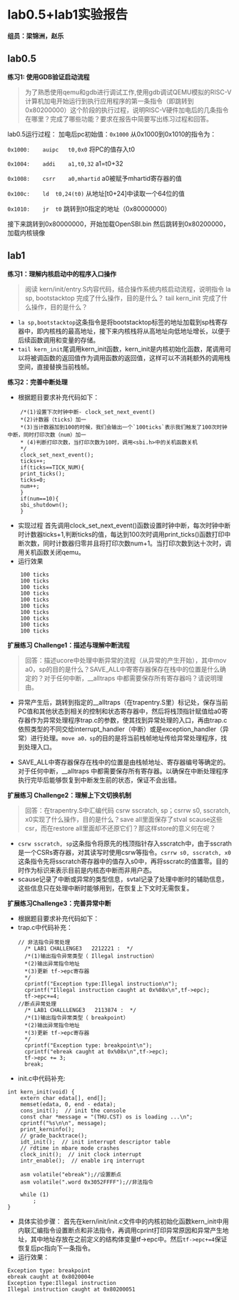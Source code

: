# lab0.5+lab1实验报告
**组员：梁锦洲，赵乐**


## lab0.5
**练习1: 使用GDB验证启动流程**
>为了熟悉使用qemu和gdb进行调试工作,使用gdb调试QEMU模拟的RISC-V计算机加电开始运行到执行应用程序的第一条指令（即跳转到0x80200000）这个阶段的执行过程，说明RISC-V硬件加电后的几条指令在哪里？完成了哪些功能？要求在报告中简要写出练习过程和回答。

lab0.5运行过程：
加电后pc初始值：`0x1000`
从0x1000到0x1010的指令为：

`0x1000:	auipc	t0,0x0`
将PC的值存入t0

`0x1004:	addi	a1,t0,32`
a1=t0+32

`0x1008:	csrr	a0,mhartid`
a0被赋予mhartid寄存器的值

`0x100c:	ld	t0,24(t0)`
从地址[t0+24]中读取一个64位的值

`0x1010:	jr	t0`
跳转到t0指定的地址（0x80000000）

接下来跳转到0x80000000，开始加载OpenSBI.bin
然后跳转到0x80200000，加载内核镜像


## lab1
**练习1：理解内核启动中的程序入口操作**
>阅读 kern/init/entry.S内容代码，结合操作系统内核启动流程，说明指令 la sp, bootstacktop 完成了什么操作，目的是什么？ tail kern_init 完成了什么操作，目的是什么？

- `la sp,bootstacktop`这条指令是将bootstacktop标签的地址加载到sp栈寄存器中，即内核栈的最高地址，接下来内核栈将从高地址向低地址增长，以便于后续函数调用和变量的存储。
- `tail kern_init`尾调用kern_init函数，kern_init是内核初始化函数，尾调用可以将被调函数的返回值作为调用函数的返回值，这样可以不消耗额外的调用栈空间，直接替换当前栈帧。

**练习2：完善中断处理**
- 根据题目要求补充代码如下：
```
    /*(1)设置下次时钟中断- clock_set_next_event()
    *(2)计数器（ticks）加一
    *(3)当计数器加到100的时候，我们会输出一个`100ticks`表示我们触发了100次时钟中断，同时打印次数（num）加一
    * (4)判断打印次数，当打印次数为10时，调用<sbi.h>中的关机函数关机
    */
    clock_set_next_event();
    ticks++;
    if(ticks==TICK_NUM){
    print_ticks();
    ticks=0;
    num++;
    }
    if(num==10){
    sbi_shutdown();
    }
```
- 实现过程
首先调用clock_set_next_event()函数设置时钟中断，每次时钟中断时计数器ticks+1,判断ticks的值，每达到100次时调用print_ticks()函数打印中断次数，同时计数器归零并且将打印次数num+1。当打印次数到达十次时，调用关机函数关闭qemu。
- 运行效果
```
    100 ticks
    100 ticks
    100 ticks
    100 ticks
    100 ticks
    100 ticks
    100 ticks
    100 ticks
    100 ticks
    100 ticks
```


**扩展练习 Challenge1：描述与理解中断流程**
>回答：描述ucore中处理中断异常的流程（从异常的产生开始），其中mov a0，sp的目的是什么？SAVE_ALL中寄寄存器保存在栈中的位置是什么确定的？对于任何中断，__alltraps 中都需要保存所有寄存器吗？请说明理由。

- 异常产生后，跳转到指定的__alltraps（在trapentry.S里）标记处，保存当前PC值和其他状态到相关的控制和状态寄存器中，然后将栈顶指针赋值给a0寄存器作为异常处理程序trap.c的参数，使其找到异常处理的入口，再由trap.c依照类型的不同交给interrupt_handler（中断）或是exception_handler（异常）进行处理。`move a0，sp`的目的是将当前栈帧地址传给异常处理程序，找到处理入口。

- SAVE_ALL中寄存器保存在栈中的位置是由栈帧地址、寄存器编号等确定的。对于任何中断，__alltraps 中都需要保存所有寄存器。以确保在中断处理程序执行完毕后能够恢复到中断发生前的状态，保证不会出错。


**扩展练习 Challenge2：理解上下文切换机制**
>回答：在trapentry.S中汇编代码 csrw sscratch, sp；csrrw s0, sscratch, x0实现了什么操作，目的是什么？save all里面保存了stval scause这些csr，而在restore all里面却不还原它们？那这样store的意义何在呢？

- `csrw sscratch, sp`这条指令将原先的栈顶指针存入sscratch中，由于sscrath是一个CSRs寄存器，对其读写时使用csrw等指令。`csrrw s0, sscratch, x0`这条指令先将sscratch寄存器中的值存入s0中，再将sscratc的值置零。目的时作为标识来表示目前是内核态中断而非用户态。
- scause记录了中断或异常的类型信息，svtal记录了处理中断时的辅助信息，这些信息只在处理中断时能够用到，在恢复上下文时无需恢复。

**扩展练习Challenge3：完善异常中断**
- 根据题目要求补充代码如下：
- trap.c中代码补充：
  ```
  // 非法指令异常处理
    /* LAB1 CHALLENGE3   2212221 :  */
    /*(1)输出指令异常类型（ Illegal instruction）
    *(2)输出异常指令地址
    *(3)更新 tf->epc寄存器
    */
    cprintf("Exception type:Illegal instruction\n");
    cprintf("Illegal instruction caught at 0x%08x\n",tf->epc);
    tf->epc+=4;
  //断点异常处理
    /* LAB1 CHALLLENGE3   2113874 :  */
    /*(1)输出指令异常类型（ breakpoint）
    *(2)输出异常指令地址
    *(3)更新 tf->epc寄存器
    */
    cprintf("Exception type: breakpoint\n");
    cprintf("ebreak caught at 0x%08x\n",tf->epc);
    tf->epc += 3;
    break;
  ```
- init.c中代码补充:
```
int kern_init(void) {
    extern char edata[], end[];
    memset(edata, 0, end - edata);
    cons_init();  // init the console
    const char *message = "(THU.CST) os is loading ...\n";
    cprintf("%s\n\n", message);
    print_kerninfo();
    // grade_backtrace();
    idt_init();  // init interrupt descriptor table
    // rdtime in mbare mode crashes
    clock_init();  // init clock interrupt
    intr_enable();  // enable irq interrupt
    
    asm volatile("ebreak");//设置断点
    asm volatile(".word 0x3052FFFF");//非法指令
  
    while (1)
        ;
}
```
- 具体实验步骤：
首先在kern/init/init.c文件中的内核初始化函数kern_init中用内联汇编指令设置断点和非法指令，再调用cprint打印异常原因和异常产生地址，其中地址存放在之前定义的结构体变量tf->epc中。然后`tf->epc+=4`保证恢复后pc指向下一条指令。
- 运行效果：
```
Exception type: breakpoint
ebreak caught at 0x8020004e
Exception type:Illegal instruction
Illegal instruction caught at 0x80200051

```

